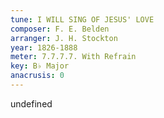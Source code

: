 ```yaml
---
tune: I WILL SING OF JESUS' LOVE
composer: F. E. Belden
arranger: J. H. Stockton
year: 1826-1888
meter: 7.7.7.7. With Refrain
key: B♭ Major
anacrusis: 0
---
```

undefined